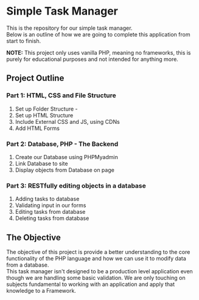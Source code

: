 <h1>Simple Task Manager</h1>
<p>
  This is the repository for our simple task manager.
  <br>
  Below is an outline of how we are going to complete this application from start to finish.
  
  <strong>NOTE:</strong> This project only uses vanilla PHP, meaning no frameworks, this is purely for educational purposes and not intended for anything more.
</p>

<h2>Project Outline</h2>

  <h3>Part 1: HTML, CSS and File Structure </h3>
    <ol>
      <li> Set up Folder Structure -  </li>
      <li> Set up  HTML Structure </li>
      <li> Include External CSS and JS, using CDNs </li>
      <li> Add HTML Forms</li>
    </ol>
  <h3>Part 2: Database, PHP - The Backend</h3>
    <ol>
      <li>Create our Database using PHPMyadmin</li>
      <li>Link Database to site </li>
      <li>Display objects from Database on page</li>
    </ol>
  <h3>Part 3: RESTfully editing objects in a database</h3>
    <ol>
      <li>Adding tasks to database</li>
      <li>Validating input in our forms</li>
      <li>Editing tasks from database</li>
      <li>Deleting tasks from database</li>
    </ol>
    
  <h2> The Objective </h2>
  <p>
    The objective of this project is provide a better understanding to the core functionality of the PHP language and how we can use it to modify data from a database.
    <br>
    This task manager isn't designed to be a production level application even though we are handling some basic validation. We are only touching on subjects fundamental to working with an application and apply that knowledge to a Framework.
  </p>
